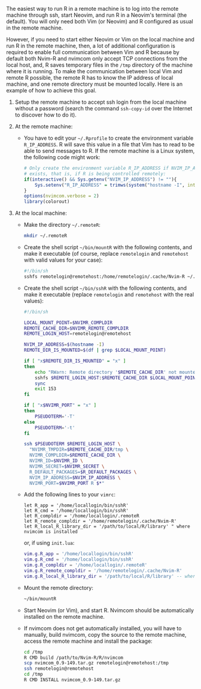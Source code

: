 
The easiest way to run R in a remote machine is to log into the remote
machine through ssh, start Neovim, and run R in a Neovim's terminal (the
default). You will only need both Vim (or Neovim) and R configured as usual in
the remote machine.

However, if you need to start either Neovim or Vim on the local machine and
run R in the remote machine, then, a lot of additional configuration is
required to enable full communication between Vim and R because by default
both Nvim-R and nvimcom only accept TCP connections from the local host, and,
R saves temporary files in the `/tmp` directory of the machine where it is
running. To make the communication between local Vim and remote R possible,
the remote R has to know the IP address of local machine, and one remote
directory must be mounted locally. Here is an example of how to achieve this
goal.

  1. Setup the remote machine to accept ssh login from the local machine
     without a password (search the command `ssh-copy-id` over the Internet to
     discover how to do it).

  2. At the remote machine:

     - You have to edit your `~/.Rprofile` to create the environment variable
       `R_IP_ADDRESS`. R will save this value in a file that Vim has to read
       to be able to send messages to R. If the remote machine is a Linux
       system, the following code might work:

       ```r
       # Only create the environment variable R_IP_ADDRESS if NVIM_IP_ADDRESS
       # exists, that is, if R is being controlled remotely:
       if(interactive() && Sys.getenv("NVIM_IP_ADDRESS") != ""){
           Sys.setenv("R_IP_ADDRESS" = trimws(system("hostname -I", intern = TRUE)))
       }
       options(nvimcom.verbose = 2)
       library(colorout)
       ```


  3. At the local machine:

     - Make the directory `~/.remoteR`:

       ```sh
       mkdir ~/.remoteR
       ```

     - Create the shell script `~/bin/mountR` with the following contents, and
       make it executable (of course, replace `remotelogin` and `remotehost`
       with valid values for your case):

       ```sh
       #!/bin/sh
       sshfs remotelogin@remotehost:/home/remotelogin/.cache/Nvim-R ~/.remoteR
       ```

     - Create the shell script `~/bin/sshR` with the following contents, and
       make it executable (replace `remotelogin` and `remotehost` with the
       real values):

       ```sh
       #!/bin/sh

       LOCAL_MOUNT_POINT=$NVIMR_COMPLDIR
       REMOTE_CACHE_DIR=$NVIMR_REMOTE_COMPLDIR
       REMOTE_LOGIN_HOST=remotelogin@remotehost

       NVIM_IP_ADDRESS=$(hostname -I)
       REMOTE_DIR_IS_MOUNTED=$(df | grep $LOCAL_MOUNT_POINT)

       if [ "x$REMOTE_DIR_IS_MOUNTED" = "x" ]
       then
           echo "RWarn: Remote directory '$REMOTE_CACHE_DIR' not mounted. Quit Vim and start it again.\002"
           sshfs $REMOTE_LOGIN_HOST:$REMOTE_CACHE_DIR $LOCAL_MOUNT_POINT
           sync
           exit 153
       fi

       if [ "x$NVIMR_PORT" = "x" ]
       then
           PSEUDOTERM='-T'
       else
           PSEUDOTERM='-t'
       fi

       ssh $PSEUDOTERM $REMOTE_LOGIN_HOST \
         "NVIMR_TMPDIR=$REMOTE_CACHE_DIR/tmp \
         NVIMR_COMPLDIR=$REMOTE_CACHE_DIR \
         NVIMR_ID=$NVIMR_ID \
         NVIMR_SECRET=$NVIMR_SECRET \
         R_DEFAULT_PACKAGES=$R_DEFAULT_PACKAGES \
         NVIM_IP_ADDRESS=$NVIM_IP_ADDRESS \
         NVIMR_PORT=$NVIMR_PORT R $*"
       ```

     - Add the following lines to your `vimrc`:

       ```vim
       let R_app = '/home/locallogin/bin/sshR'
       let R_cmd = '/home/locallogin/bin/sshR'
       let R_compldir = '/home/locallogin/.remoteR
       let R_remote_compldir = '/home/remotelogin/.cache/Nvim-R'
       let R_local_R_library_dir = '/path/to/local/R/library' " where nvimcom is installed
       ```

       or, if using `init.lua`:

       ```lua
       vim.g.R_app = '/home/locallogin/bin/sshR'
       vim.g.R_cmd = '/home/locallogin/bin/sshR'
       vim.g.R_compldir = '/home/locallogin/.remoteR'
       vim.g.R_remote_compldir = '/home/remotelogin/.cache/Nvim-R'
       vim.g.R_local_R_library_dir = '/path/to/local/R/library' -- where nvimcom is installed
       ```

     - Mount the remote directory:

       ```sh
       ~/bin/mountR
       ```

     - Start Neovim (or Vim), and start R. Nvimcom should be automatically
       installed on the remote machine.

     - If nvimcom does not get automatically installed, you will have to
       manually, build nvimcom, copy the source to the remote machine, access
       the remote machine and install the package:

       ```sh
       cd /tmp
       R CMD build /path/to/Nvim-R/R/nvimcom
       scp nvimcom_0.9-149.tar.gz remotelogin@remotehost:/tmp
       ssh remotelogin@remotehost
       cd /tmp
       R CMD INSTALL nvimcom_0.9-149.tar.gz
       ```

